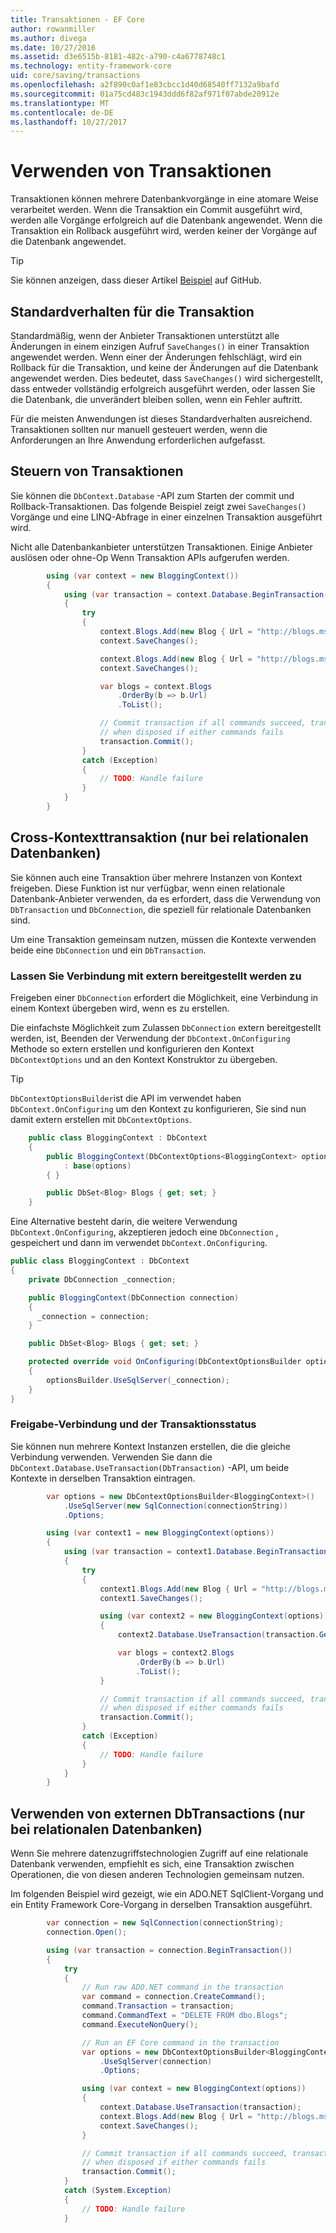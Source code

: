 ```yaml
---
title: Transaktionen - EF Core
author: rowanmiller
ms.author: divega
ms.date: 10/27/2016
ms.assetid: d3e6515b-8181-482c-a790-c4a6778748c1
ms.technology: entity-framework-core
uid: core/saving/transactions
ms.openlocfilehash: a2f890c0af1e83cbcc1d40d68540ff7132a9bafd
ms.sourcegitcommit: 01a75cd483c1943ddd6f82af971f07abde20912e
ms.translationtype: MT
ms.contentlocale: de-DE
ms.lasthandoff: 10/27/2017
---
```

# <a name="using-transactions"></a>Verwenden von Transaktionen

Transaktionen können mehrere Datenbankvorgänge in eine atomare Weise verarbeitet werden. Wenn die Transaktion ein Commit ausgeführt wird, werden alle Vorgänge erfolgreich auf die Datenbank angewendet. Wenn die Transaktion ein Rollback ausgeführt wird, werden keiner der Vorgänge auf die Datenbank angewendet.

> [!TIP]  
> Sie können anzeigen, dass dieser Artikel [Beispiel](https://github.com/aspnet/EntityFramework.Docs/tree/master/samples/core/Saving/Saving/Transactions/) auf GitHub.

## <a name="default-transaction-behavior"></a>Standardverhalten für die Transaktion

Standardmäßig, wenn der Anbieter Transaktionen unterstützt alle Änderungen in einem einzigen Aufruf `SaveChanges()` in einer Transaktion angewendet werden. Wenn einer der Änderungen fehlschlägt, wird ein Rollback für die Transaktion, und keine der Änderungen auf die Datenbank angewendet werden. Dies bedeutet, dass `SaveChanges()` wird sichergestellt, dass entweder vollständig erfolgreich ausgeführt werden, oder lassen Sie die Datenbank, die unverändert bleiben sollen, wenn ein Fehler auftritt.

Für die meisten Anwendungen ist dieses Standardverhalten ausreichend. Transaktionen sollten nur manuell gesteuert werden, wenn die Anforderungen an Ihre Anwendung erforderlichen aufgefasst.

## <a name="controlling-transactions"></a>Steuern von Transaktionen

Sie können die `DbContext.Database` -API zum Starten der commit und Rollback-Transaktionen. Das folgende Beispiel zeigt zwei `SaveChanges()` Vorgänge und eine LINQ-Abfrage in einer einzelnen Transaktion ausgeführt wird.

Nicht alle Datenbankanbieter unterstützen Transaktionen. Einige Anbieter auslösen oder ohne-Op Wenn Transaktion APIs aufgerufen werden.

<!-- [!code-csharp[Main](samples/core/Saving/Saving/Transactions/ControllingTransaction/Sample.cs?highlight=3,17,18,19)] -->
``` csharp
        using (var context = new BloggingContext())
        {
            using (var transaction = context.Database.BeginTransaction())
            {
                try
                {
                    context.Blogs.Add(new Blog { Url = "http://blogs.msdn.com/dotnet" });
                    context.SaveChanges();

                    context.Blogs.Add(new Blog { Url = "http://blogs.msdn.com/visualstudio" });
                    context.SaveChanges();

                    var blogs = context.Blogs
                        .OrderBy(b => b.Url)
                        .ToList();

                    // Commit transaction if all commands succeed, transaction will auto-rollback
                    // when disposed if either commands fails
                    transaction.Commit();
                }
                catch (Exception)
                {
                    // TODO: Handle failure
                }
            }
        }
```

## <a name="cross-context-transaction-relational-databases-only"></a>Cross-Kontexttransaktion (nur bei relationalen Datenbanken)

Sie können auch eine Transaktion über mehrere Instanzen von Kontext freigeben. Diese Funktion ist nur verfügbar, wenn einen relationale Datenbank-Anbieter verwenden, da es erfordert, dass die Verwendung von `DbTransaction` und `DbConnection`, die speziell für relationale Datenbanken sind.

Um eine Transaktion gemeinsam nutzen, müssen die Kontexte verwenden beide eine `DbConnection` und ein `DbTransaction`.

### <a name="allow-connection-to-be-externally-provided"></a>Lassen Sie Verbindung mit extern bereitgestellt werden zu

Freigeben einer `DbConnection` erfordert die Möglichkeit, eine Verbindung in einem Kontext übergeben wird, wenn es zu erstellen.

Die einfachste Möglichkeit zum Zulassen `DbConnection` extern bereitgestellt werden, ist, Beenden der Verwendung der `DbContext.OnConfiguring` Methode so extern erstellen und konfigurieren den Kontext `DbContextOptions` und an den Kontext Konstruktor zu übergeben.

> [!TIP]  
> `DbContextOptionsBuilder`ist die API im verwendet haben `DbContext.OnConfiguring` um den Kontext zu konfigurieren, Sie sind nun damit extern erstellen mit `DbContextOptions`.

<!-- [!code-csharp[Main](samples/core/Saving/Saving/Transactions/SharingTransaction/Sample.cs?highlight=3,4,5)] -->
``` csharp
    public class BloggingContext : DbContext
    {
        public BloggingContext(DbContextOptions<BloggingContext> options)
            : base(options)
        { }

        public DbSet<Blog> Blogs { get; set; }
    }
```

Eine Alternative besteht darin, die weitere Verwendung `DbContext.OnConfiguring`, akzeptieren jedoch eine `DbConnection` , gespeichert und dann im verwendet `DbContext.OnConfiguring`.

``` csharp
public class BloggingContext : DbContext
{
    private DbConnection _connection;

    public BloggingContext(DbConnection connection)
    {
      _connection = connection;
    }

    public DbSet<Blog> Blogs { get; set; }

    protected override void OnConfiguring(DbContextOptionsBuilder optionsBuilder)
    {
        optionsBuilder.UseSqlServer(_connection);
    }
}
```

### <a name="share-connection-and-transaction"></a>Freigabe-Verbindung und der Transaktionsstatus

Sie können nun mehrere Kontext Instanzen erstellen, die die gleiche Verbindung verwenden. Verwenden Sie dann die `DbContext.Database.UseTransaction(DbTransaction)` -API, um beide Kontexte in derselben Transaktion eintragen.

<!-- [!code-csharp[Main](samples/core/Saving/Saving/Transactions/SharingTransaction/Sample.cs?highlight=1,2,3,7,16,23,24,25)] -->
``` csharp
        var options = new DbContextOptionsBuilder<BloggingContext>()
            .UseSqlServer(new SqlConnection(connectionString))
            .Options;

        using (var context1 = new BloggingContext(options))
        {
            using (var transaction = context1.Database.BeginTransaction())
            {
                try
                {
                    context1.Blogs.Add(new Blog { Url = "http://blogs.msdn.com/dotnet" });
                    context1.SaveChanges();

                    using (var context2 = new BloggingContext(options))
                    {
                        context2.Database.UseTransaction(transaction.GetDbTransaction());

                        var blogs = context2.Blogs
                            .OrderBy(b => b.Url)
                            .ToList();
                    }

                    // Commit transaction if all commands succeed, transaction will auto-rollback
                    // when disposed if either commands fails
                    transaction.Commit();
                }
                catch (Exception)
                {
                    // TODO: Handle failure
                }
            }
        }
```

## <a name="using-external-dbtransactions-relational-databases-only"></a>Verwenden von externen DbTransactions (nur bei relationalen Datenbanken)

Wenn Sie mehrere datenzugriffstechnologien Zugriff auf eine relationale Datenbank verwenden, empfiehlt es sich, eine Transaktion zwischen Operationen, die von diesen anderen Technologien gemeinsam nutzen.

Im folgenden Beispiel wird gezeigt, wie ein ADO.NET SqlClient-Vorgang und ein Entity Framework Core-Vorgang in derselben Transaktion ausgeführt.

<!-- [!code-csharp[Main](samples/core/Saving/Saving/Transactions/ExternalDbTransaction/Sample.cs?highlight=4,10,21,26,27,28)] -->
``` csharp
        var connection = new SqlConnection(connectionString);
        connection.Open();

        using (var transaction = connection.BeginTransaction())
        {
            try
            {
                // Run raw ADO.NET command in the transaction
                var command = connection.CreateCommand();
                command.Transaction = transaction;
                command.CommandText = "DELETE FROM dbo.Blogs";
                command.ExecuteNonQuery();

                // Run an EF Core command in the transaction
                var options = new DbContextOptionsBuilder<BloggingContext>()
                    .UseSqlServer(connection)
                    .Options;

                using (var context = new BloggingContext(options))
                {
                    context.Database.UseTransaction(transaction);
                    context.Blogs.Add(new Blog { Url = "http://blogs.msdn.com/dotnet" });
                    context.SaveChanges();
                }

                // Commit transaction if all commands succeed, transaction will auto-rollback
                // when disposed if either commands fails
                transaction.Commit();
            }
            catch (System.Exception)
            {
                // TODO: Handle failure
            }
```
